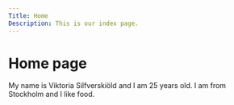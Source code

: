 ```yaml
---
Title: Home
Description: This is our index page.
---
```


Home page
==========================

My name is Viktoria Silfverskiöld and I am 25 years old. I am from Stockholm and I like food. 
